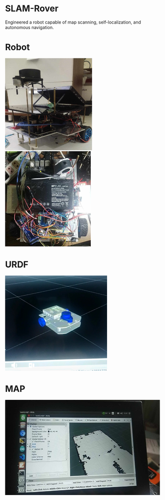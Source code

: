 # SLAM-Rover
Engineered a robot capable of map scanning, self-localization, and autonomous navigation.
# Robot
<img src="https://github.com/Tr6r/SLAM-Rover/blob/main/Image/robot.jpg" style="height:300px"/>
<img src="https://github.com/Tr6r/SLAM-Rover/blob/main/Image/inside_robot.jpg" style="height:310px"/>

# URDF
<img src="https://github.com/Tr6r/SLAM-Rover/blob/main/Image/urdf.jpg" style="height:310px"/>

# MAP
<img src="https://github.com/Tr6r/SLAM-Rover/blob/main/Image/map.jpg" style="height:310px"/>
